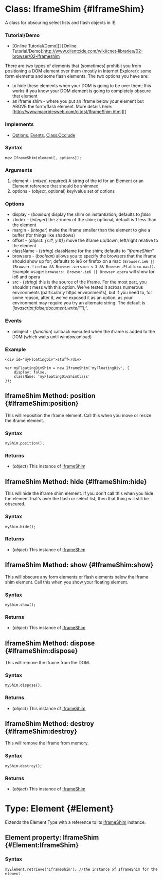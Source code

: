 Class: IframeShim {#IframeShim}
===============================

A class for obscuring select lists and flash objects in IE.

### Tutorial/Demo

* [Online Tutorial/Demo][]
[Online Tutorial/Demo]:http://www.clientcide.com/wiki/cnet-libraries/02-browser/02-iframeshim

There are two types of elements that (sometimes) prohibit you from positioning a DOM element over them (mostly in Internet Explorer): some form elements and some flash elements. The two options you have are:

* to hide these elements when your DOM is going to be over them; this works if you know your DOM element is going to completely obscure that element
* an iframe shim - where you put an iframe below your element but ABOVE the form/flash element. More details here: [http://www.macridesweb.com/oltest/IframeShim.html][]


### Implements

* [Options][], [Events][], [Class.Occlude][]

### Syntax

	new IframeShim(element[, options]);

### Arguments

1. element - (*mixed*, required) A string of the id for an Element or an Element reference that should be shimmed
2. options - (*object*, optional) key/value set of options

### Options

* display -  (*boolean*) display the shim on instantiation; defaults to *false*
* zIndex -  (*integer*) the z-index of the shim; optional, default is 1 less than the element
* margin -  (*integer*) make the iframe smaller than the element to give a buffer (for things like shadows)
* offset -  (*object: {x:#, y:#}*) move the iframe up/down, left/right relative to the element
* className - (*string*) className for the shim; defaults to *"iframeShim"*
* browsers - (*boolean*) allows you to specify the browsers that the iframe should show up for; defaults to ie6 or firefox on a mac `(Browser.ie6 || (Browser.firefox && Browser.version < 3 && Browser.Platform.mac))`. Example usage: `browsers: Browser.ie6 || Browser.opera` will show for ie6 and opera
* src - (*string*) this is the source of the Iframe. For the most part, you shouldn't mess with this option. We've tested it across numerous environments (particularly https environments), but if you need to, for some reason, alter it, we've exposed it as an option, as your environment may require you try an alternate string. The default is *'javascript:false;document.write("");'*.

### Events

* onInject - (*function*) callback executed when the iframe is added to the DOM (which waits until window.onload)

### Example

	<div id="myFloatingDiv">stuff</div>

	var myFloatingDivShim = new IframeShim('myFloatingDiv', {
		display: false,
		className: 'myFloatingDivShimClass'
	});

IframeShim Method: position {#IframeShim:position}
--------------------------------------------------

This will reposition the iframe element. Call this when you move or resize the iframe element.

### Syntax

	myShim.position();

### Returns

* (*object*) This instance of [IframeShim][]

IframeShim Method: hide {#IframeShim:hide}
------------------------------------------

This will hide the iframe shim element. If you don't call this when you hide the element that's over the flash or select list, then that thing will still be obscured.

### Syntax

	myShim.hide();

### Returns

* (*object*) This instance of [IframeShim][]

IframeShim Method: show {#IframeShim:show}
------------------------------------------

This will obscure any form elements or flash elements below the iframe shim element. Call this when you show your floating element.

### Syntax

	myShim.show();

### Returns

* (*object*) This instance of [IframeShim][]

IframeShim Method: dispose {#IframeShim:dispose}
----------------------------------------------

This will remove the iframe from the DOM.

### Syntax

	myShim.dispose();

### Returns

* (*object*) This instance of [IframeShim][]

IframeShim Method: destroy {#IframeShim:destroy}
----------------------------------------------

This will remove the iframe from memory.

### Syntax

	myShim.destroy();

### Returns

* (*object*) This instance of [IframeShim][]

Type: Element {#Element}
==========================

Extends the Element Type with a reference to its [IframeShim][] instance.

Element property: IframeShim {#Element:IframeShim}
------------------------------------------------

### Syntax

	myElement.retrieve('IframeShim'); //the instance of IframeShim for the element

[IframeShim]: #IframeShim
[http://www.macridesweb.com/oltest/IframeShim.html]: http://www.macridesweb.com/oltest/IframeShim.html
[Options]: /core/Class/Class.Extras#Options
[Events]: /core/Class/Class.Extras#Events
[Class.Occlude]: /more/Class/Class.Occlude
